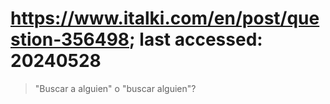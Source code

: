 # https://www.italki.com/en/post/question-356498; last accessed: 20240528

> "Buscar a alguien" o "buscar alguien"?
